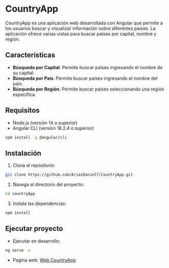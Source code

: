 # CountryApp

CountryApp es una aplicación web desarrollada con Angular que permite a los usuarios buscar y visualizar información sobre diferentes países. La aplicación ofrece varias vistas para buscar países por capital, nombre y región.

## Características

- **Búsqueda por Capital**: Permite buscar países ingresando el nombre de su capital.
- **Búsqueda por País**: Permite buscar países ingresando el nombre del país.
- **Búsqueda por Región**: Permite buscar países seleccionando una región específica.

## Requisitos

- Node.js (versión 14 o superior)
- Angular CLI (versión 18.2.4 o superior)

```bash
npm install -g @angular/cli
```

## Instalación

1. Clona el repositorio:

```bash
git clone https://github.com/AriasDaniel7/CountryApp.git
```

2. Navega al directorio del proyecto:

```bash
cd countryApp
```

3. Instala las dependencias:

```bash
npm install
```

## Ejecutar proyecto

- Ejecutar en desarrollo:

```bash
ng serve -o
```

- Pagina web:
  [Web CountryApp](https://country-app-psi-nine.vercel.app)
